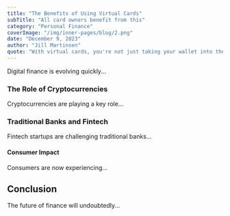 ```yaml
---
title: "The Benefits of Using Virtual Cards"
subTitle: "All card owners benefit from this"
category: "Personal Finance"
coverImage: "/img/inner-pages/blog/2.png"
date: "December 9, 2023"
author: "Jill Martinsen"
quote: "With virtual cards, you're not just taking your wallet into the digital world, you're taking security and flexibility to new heights. We're seeing a revolutionary change in how we interact with money, and virtual cards are leading the way."
---
```


Digital finance is evolving quickly...

### The Role of Cryptocurrencies

Cryptocurrencies are playing a key role...

### Traditional Banks and Fintech

Fintech startups are challenging traditional banks...

#### Consumer Impact

Consumers are now experiencing...

## Conclusion

The future of finance will undoubtedly...
